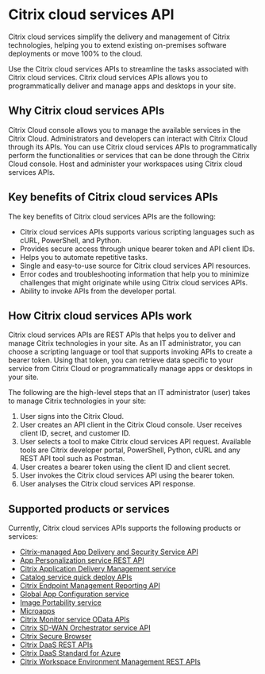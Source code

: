 # Citrix cloud services API

Citrix cloud services simplify the delivery and management of Citrix technologies, helping you to extend existing on-premises software deployments or move 100% to the cloud.

Use the Citrix cloud services APIs to streamline the tasks associated with Citrix cloud services. Citrix cloud services APIs allows you to programmatically deliver and manage apps and desktops in your site.

## Why Citrix cloud services APIs

Citrix Cloud console allows you to manage the available services in the Citrix Cloud. Administrators and developers can interact with Citrix Cloud through its APIs. You can use Citrix cloud services APIs to programmatically perform the functionalities or services that can be done through the Citrix Cloud console. Host and administer your workspaces using Citrix cloud services APIs.

## Key benefits of Citrix cloud services APIs

The key benefits of Citrix cloud services APIs are the following:

-  Citrix cloud services APIs supports various scripting languages such as cURL, PowerShell, and Python.
-  Provides secure access through unique bearer token and API client IDs.
-  Helps you to automate repetitive tasks.
-  Single and easy-to-use source for Citrix cloud services API resources.
-  Error codes and troubleshooting information that help you to minimize challenges that might originate while using Citrix cloud services APIs.
-  Ability to invoke APIs from the developer portal.

## How Citrix cloud services APIs work

Citrix cloud services APIs are REST APIs that helps you to deliver and manage Citrix technologies in your site. As an IT administrator, you can choose a scripting language or tool that supports invoking APIs to create a bearer token. Using that token, you can retrieve data specific to your service from Citrix Cloud or programmatically manage apps or desktops in your site.

The following are the high-level steps that an IT administrator (user) takes to manage Citrix technologies in your site:

1.  User signs into the Citrix Cloud.
1.  User creates an API client in the Citrix Cloud console. User receives client ID, secret, and customer ID.
1.  User selects a tool to make Citrix cloud services API request. Available tools are Citrix developer portal, PowerShell, Python, cURL and any REST API tool such as Postman.
1.  User creates a bearer token using the client ID and client secret.
1.  User invokes the Citrix cloud services API using the bearer token.
1.  User analyses the Citrix cloud services API response.

## Supported products or services

Currently, Citrix cloud services APIs supports the following products or services:

-  [Citrix-managed App Delivery and Security Service API](/app-delivery-and-security/citrix-managed-app-delivery-and-security-service-api)
-  [App Personalization service REST API](/citrixworkspace/app-personalization/docs/overview)
-  [Citrix Application Delivery Management service](/app-delivery-and-security/citrix-application-delivery-management-service)
-  [Catalog service quick deploy APIs](/citrixworkspace/citrix-daas/catalog-service-quick-deploy-apis/docs/overview)
-  [Citrix Endpoint Management Reporting API](/citrixworkspace/server-integration/citrix-endpoint-management-reporting-api/docs/overview)
-  [Global App Configuration service](/citrixworkspace/server-integration/global-app-configuration-service/docs/overview)
-  [Image Portability service](/citrixworkspace/virtual-apps-and-desktops/image-portability-service/docs/overview)
-  [Microapps](/citrixworkspace/citrix-workspace-platform/export-and-import-rest-apis/docs/export-and-import-rest-apis)
-  [Citrix Monitor service OData APIs](https://developer-docs.citrix.com/projects/monitor-service-odata-api/en/latest/)
-  [Citrix SD-WAN Orchestrator service API](/app-delivery-and-security/citrix-sd-wan-orchestrator-service/docs/overview)
-  [Citrix Secure Browser](/citrixworkspace/secure-browser/docs/secure-browser)
-  [Citrix DaaS REST APIs](/citrixworkspace/citrix-daas/citrix-daas-rest-apis/docs/overview)
-  [Citrix DaaS Standard for Azure](/citrixworkspace/citrix-daas-standard-for-azure/docs/overview)
-  [Citrix Workspace Environment Management REST APIs](/citrixworkspace/workspace-environment-management/docs/overview)